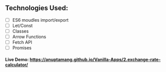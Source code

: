 ## Technologies Used:

- [ ] ES6 moudles import/export
- [ ] Let/Const
- [ ] Classes
- [ ] Arrow Functions
- [ ] Fetch API
- [ ] Promises

#### Live Demo: https://anuptamang.github.io/Vanilla-Apps/2.exchange-rate-calculator/

